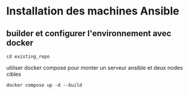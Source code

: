 # Installation des machines Ansible



## builder et configurer l'environnement avec docker


```
cd existing_repo
```
utiliser docker compose pour monter un serveur ansible et deux nodes cibles
```
docker compose up -d --build
